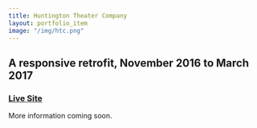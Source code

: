 ```yaml
---
title: Huntington Theater Company
layout: portfolio_item
image: "/img/htc.png"
---
```


## A responsive retrofit, November 2016 to March 2017
### [Live Site](http://www.huntingtontheatre.org/)

More information coming soon.
